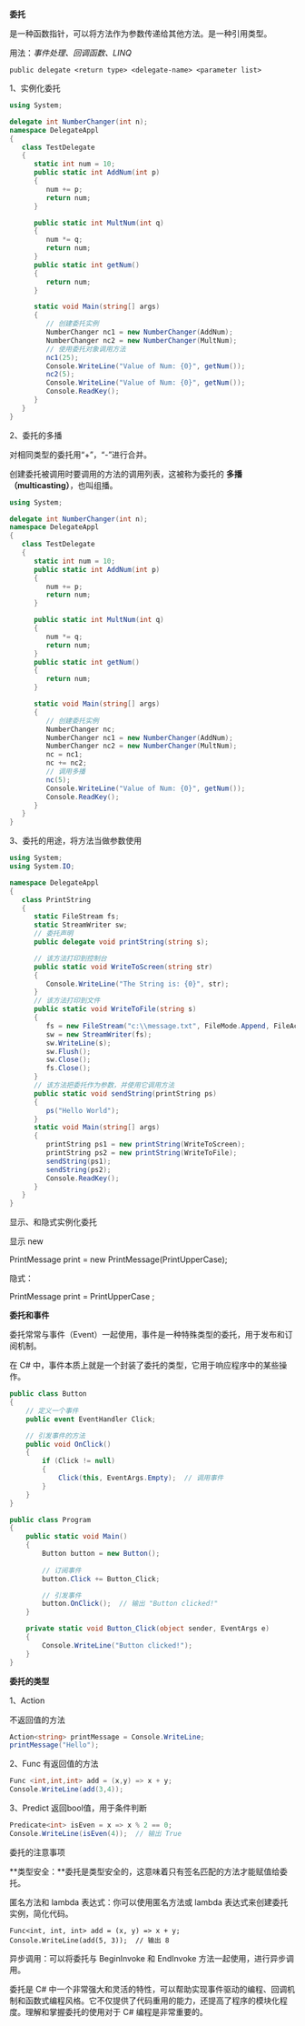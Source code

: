 **委托**

是一种函数指针，可以将方法作为参数传递给其他方法。是一种引用类型。

用法：*事件处理、回调函数、LINQ*

```
public delegate <return type> <delegate-name> <parameter list>
```



1、实例化委托

```c#
using System;

delegate int NumberChanger(int n);
namespace DelegateAppl
{
   class TestDelegate
   {
      static int num = 10;
      public static int AddNum(int p)
      {
         num += p;
         return num;
      }

      public static int MultNum(int q)
      {
         num *= q;
         return num;
      }
      public static int getNum()
      {
         return num;
      }

      static void Main(string[] args)
      {
         // 创建委托实例
         NumberChanger nc1 = new NumberChanger(AddNum);
         NumberChanger nc2 = new NumberChanger(MultNum);
         // 使用委托对象调用方法
         nc1(25);
         Console.WriteLine("Value of Num: {0}", getNum());
         nc2(5);
         Console.WriteLine("Value of Num: {0}", getNum());
         Console.ReadKey();
      }
   }
}
```

2、委托的多播

对相同类型的委托用“+”，“-”进行合并。

创建委托被调用时要调用的方法的调用列表，这被称为委托的 **多播（multicasting）**，也叫组播。

```c#
using System;

delegate int NumberChanger(int n);
namespace DelegateAppl
{
   class TestDelegate
   {
      static int num = 10;
      public static int AddNum(int p)
      {
         num += p;
         return num;
      }

      public static int MultNum(int q)
      {
         num *= q;
         return num;
      }
      public static int getNum()
      {
         return num;
      }

      static void Main(string[] args)
      {
         // 创建委托实例
         NumberChanger nc;
         NumberChanger nc1 = new NumberChanger(AddNum);
         NumberChanger nc2 = new NumberChanger(MultNum);
         nc = nc1;
         nc += nc2;
         // 调用多播
         nc(5);
         Console.WriteLine("Value of Num: {0}", getNum());
         Console.ReadKey();
      }
   }
}
```



3、委托的用途，将方法当做参数使用

```c#
using System;
using System.IO;

namespace DelegateAppl
{
   class PrintString
   {
      static FileStream fs;
      static StreamWriter sw;
      // 委托声明
      public delegate void printString(string s);

      // 该方法打印到控制台
      public static void WriteToScreen(string str)
      {
         Console.WriteLine("The String is: {0}", str);
      }
      // 该方法打印到文件
      public static void WriteToFile(string s)
      {
         fs = new FileStream("c:\\message.txt", FileMode.Append, FileAccess.Write);
         sw = new StreamWriter(fs);
         sw.WriteLine(s);
         sw.Flush();
         sw.Close();
         fs.Close();
      }
      // 该方法把委托作为参数，并使用它调用方法
      public static void sendString(printString ps)
      {
         ps("Hello World");
      }
      static void Main(string[] args)
      {
         printString ps1 = new printString(WriteToScreen);
         printString ps2 = new printString(WriteToFile);
         sendString(ps1);
         sendString(ps2);
         Console.ReadKey();
      }
   }
}
```

显示、和隐式实例化委托

显示 new  

PrintMessage print = new PrintMessage(PrintUpperCase);

隐式：

PrintMessage print =  PrintUpperCase ;



**委托和事件**

委托常常与事件（Event）一起使用，事件是一种特殊类型的委托，用于发布和订阅机制。

在 C# 中，事件本质上就是一个封装了委托的类型，它用于响应程序中的某些操作。

```c#
public class Button
{
    // 定义一个事件
    public event EventHandler Click;

    // 引发事件的方法
    public void OnClick()
    {
        if (Click != null)
        {
            Click(this, EventArgs.Empty);  // 调用事件
        }
    }
}

public class Program
{
    public static void Main()
    {
        Button button = new Button();
        
        // 订阅事件
        button.Click += Button_Click;

        // 引发事件
        button.OnClick();  // 输出 "Button clicked!"
    }

    private static void Button_Click(object sender, EventArgs e)
    {
        Console.WriteLine("Button clicked!");
    }
}
```



**委托的类型**



1、Action

不返回值的方法

```c#
Action<string> printMessage = Console.WriteLine;
printMessage("Hello");
```

2、Func  有返回值的方法

```c#
Func <int,int,int> add = (x,y) => x + y;
Console.WriteLine(add(3,4));
```

3、Predict  返回bool值，用于条件判断

```c#
Predicate<int> isEven = x => x % 2 == 0;
Console.WriteLine(isEven(4));  // 输出 True
```

委托的注意事项

**类型安全：**委托是类型安全的，这意味着只有签名匹配的方法才能赋值给委托。

匿名方法和 lambda 表达式：你可以使用匿名方法或 lambda 表达式来创建委托实例，简化代码。

```
Func<int, int, int> add = (x, y) => x + y;
Console.WriteLine(add(5, 3));  // 输出 8
```

异步调用：可以将委托与 BeginInvoke 和 EndInvoke 方法一起使用，进行异步调用。

委托是 C# 中一个非常强大和灵活的特性，可以帮助实现事件驱动的编程、回调机制和函数式编程风格。它不仅提供了代码重用的能力，还提高了程序的模块化程度。理解和掌握委托的使用对于 C# 编程是非常重要的。